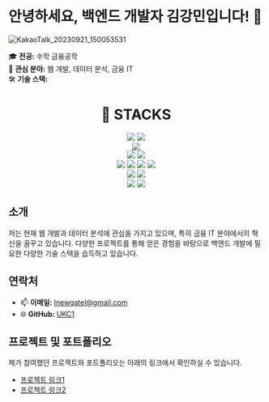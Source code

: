 # 안녕하세요, 백엔드 개발자 김강민입니다! 👋
![KakaoTalk_20230921_150053531](https://github.com/UKC1/oraclework/assets/99055686/85950ac6-52b2-46a7-a040-e9ae050f73af)


🎓 **전공:** 수학 금융공학   
💼 **관심 분야:** 웹 개발, 데이터 분석, 금융 IT   
🛠 **기술 스택:** 
<div align=center><h1>📝 STACKS</h1></div>

<div align=center> 
  <img src="https://img.shields.io/badge/java-007396?style=for-the-badge&logo=java&logoColor=white"> 
  <img src="https://img.shields.io/badge/springboot-6DB33F?style=for-the-badge&logo=springboot&logoColor=white">
  <br>
  <img src="https://img.shields.io/badge/apache tomcat-F8DC75?style=for-the-badge&logo=apachetomcat&logoColor=white">
  <br>
  <img src="https://img.shields.io/badge/oracle-F80000?style=for-the-badge&logo=oracle&logoColor=white"> 
  <img src="https://img.shields.io/badge/mysql-4479A1?style=for-the-badge&logo=mysql&logoColor=white"> 
  <br>

  <img src="https://img.shields.io/badge/html5-E34F26?style=for-the-badge&logo=html5&logoColor=white"> 
  <img src="https://img.shields.io/badge/css-1572B6?style=for-the-badge&logo=css3&logoColor=white"> 
  <img src="https://img.shields.io/badge/javascript-F7DF1E?style=for-the-badge&logo=javascript&logoColor=black"> 
  <img src="https://img.shields.io/badge/jquery-0769AD?style=for-the-badge&logo=jquery&logoColor=white">
  <br>
  <img src="https://img.shields.io/badge/react-61DAFB?style=for-the-badge&logo=react&logoColor=black">  
  <img src="https://img.shields.io/badge/bootstrap-7952B3?style=for-the-badge&logo=bootstrap&logoColor=white">
  <br>
  <img src="https://img.shields.io/badge/github-181717?style=for-the-badge&logo=github&logoColor=white">
  <img src="https://img.shields.io/badge/git-F05032?style=for-the-badge&logo=git&logoColor=white">
  <br>
</div>

## 소개
저는 현재 웹 개발과 데이터 분석에 관심을 가지고 있으며, 특히 금융 IT 분야에서의 혁신을 꿈꾸고 있습니다. 
다양한 프로젝트를 통해 얻은 경험을 바탕으로 백엔드 개발에 필요한 다양한 기술 스택을 습득하고 있습니다. 

## 연락처
- 📫 **이메일:** lnewgatel@gmail.com
- 🌐 **GitHub:** [UKC1](https://github.com/UKC1)


## 프로젝트 및 포트폴리오
제가 참여했던 프로젝트와 포트폴리오는 아래의 링크에서 확인하실 수 있습니다.
- [프로젝트 링크1](https://github.com/Addinedu-OneTeam/Team1.git)
- [프로젝트 링크2](https://github.com/Convenience-Store-Project/webproject.git)
